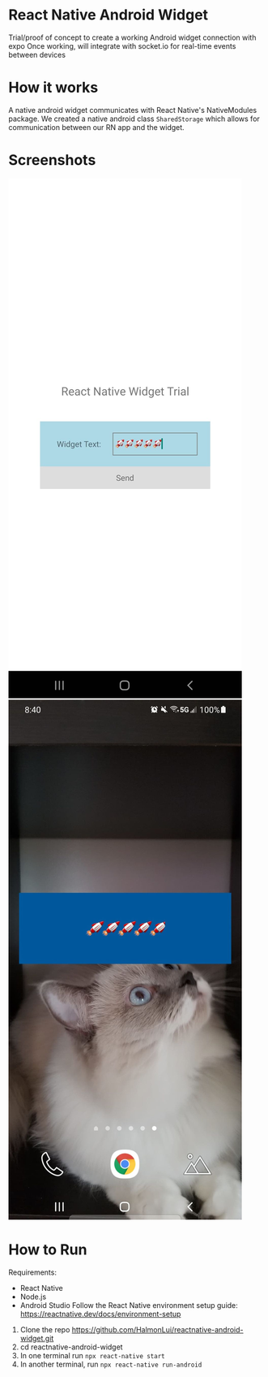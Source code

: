 # React Native Android Widget
Trial/proof of concept to create a working Android widget connection with expo
Once working, will integrate with socket.io for real-time events between devices

# How it works
A native android widget communicates with React Native's NativeModules package.
We created a native android class `SharedStorage` which allows for communication between our RN app and the widget.

# Screenshots
![Demo Application](https://github.com/HalmonLui/reactnative-android-widget/blob/main/readme/app_screenshot.jpg "Demo Application")
![Demo Widget](https://github.com/HalmonLui/reactnative-android-widget/blob/main/readme/widget_screenshot.jpg "Demo Widget and my cat Luna")

# How to Run
Requirements:
- React Native
- Node.js
- Android Studio
Follow the React Native environment setup guide: https://reactnative.dev/docs/environment-setup

1. Clone the repo https://github.com/HalmonLui/reactnative-android-widget.git
2. cd reactnative-android-widget
3. In one terminal run `npx react-native start`
4. In another terminal, run `npx react-native run-android`
